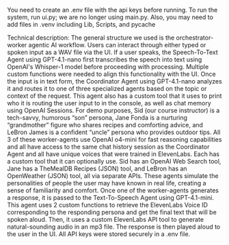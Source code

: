 You need to create an .env file with the api keys before running. To run the system, run ui.py; we are no longer using main.py. Also, you may need to add files in .venv including Lib, Scripts, and pycache

Technical description:
The general structure we used is the orchestrator-worker agentic AI workflow. Users can interact through either typed or spoken input as a WAV file via the UI. If a user speaks, the Speech-To-Text Agent using GPT-4.1-nano first transcribes the speech into text using OpenAI's Whisper-1 model before proceeding with processing. Multiple custom functions were needed to align this functionality with the UI. Once the input is in text form, the Coordinator Agent using GPT-4.1-nano analyzes it and routes it to one of three specialized agents based on the topic or context of the request. This agent also has a custom tool that it uses to print who it is routing the user input to in the console, as well as chat memory using OpenAI Sessions. For demo purposes, Sid (our course instructor) is a tech-savvy, humorous “son” persona, Jane Fonda is a nurturing “grandmother” figure who shares recipes and comforting advice, and LeBron James is a confident “uncle” persona who provides outdoor tips. All 3 of these worker-agents use OpenAI o4-mini for fast reasoning capabilities and all have access to the same chat history session as the Coordinator Agent and all have unique voices that were trained in ElevenLabs. Each has a custom tool that it can optionally use. Sid has an OpenAI Web Search tool, Jane has a TheMealDB Recipes (JSON) tool, and LeBron has an OpenWeather (JSON) tool, all via separate APIs. These agents simulate the personalities of people the user may have known in real life, creating a sense of familiarity and comfort. Once one of the worker-agents generates a response, it is passed to the Text-To-Speech Agent using GPT-4.1-mini. This agent uses 2 custom functions to retrieve the ElevenLabs Voice ID corresponding to the responding persona and get the final text that will be spoken aloud. Then, it uses a custom ElevenLabs API tool to generate natural-sounding audio in an mp3 file. The response is then played aloud to the user in the UI. All API keys were stored securely in a .env file.
